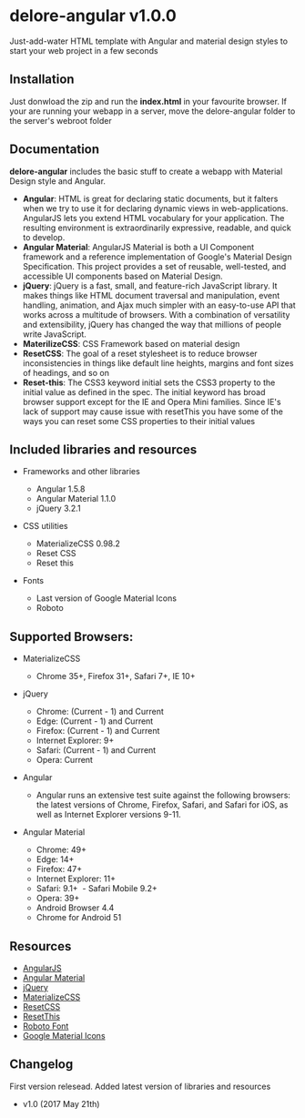 # delore-angular v1.0.0
Just-add-water HTML template with Angular and material design styles to start your web project in a few seconds

## Installation
Just donwload the zip and run the **index.html** in your favourite browser. If your are running your webapp in a server, move the delore-angular folder to the server's webroot folder

## Documentation
**delore-angular** includes the basic stuff to create a webapp with Material Design style and Angular.
- **Angular**: HTML is great for declaring static documents, but it falters when we try to use it for declaring dynamic views in web-applications. AngularJS lets you extend HTML vocabulary for your application. The resulting environment is extraordinarily expressive, readable, and quick to develop.
- **Angular Material**: AngularJS Material is both a UI Component framework and a reference implementation of Google's Material Design Specification. This project provides a set of reusable, well-tested, and accessible UI components based on Material Design.
- **jQuery**: jQuery is a fast, small, and feature-rich JavaScript library. It makes things like HTML document traversal and manipulation, event handling, animation, and Ajax much simpler with an easy-to-use API that works across a multitude of browsers. With a combination of versatility and extensibility, jQuery has changed the way that millions of people write JavaScript.
- **MaterilizeCSS**: CSS Framework based on material design
- **ResetCSS**: The goal of a reset stylesheet is to reduce browser inconsistencies in things like default line heights, margins and font sizes of headings, and so on
- **Reset-this**: The CSS3 keyword initial sets the CSS3 property to the initial value as defined in the spec. The initial keyword has broad browser support except for the IE and Opera Mini families.
Since IE's lack of support may cause issue with resetThis you have some of the ways you can reset some CSS properties to their initial values

## Included libraries and resources
- Frameworks and other libraries
  - Angular 1.5.8
  - Angular Material 1.1.0
  - jQuery 3.2.1
  
- CSS utilities
  - MaterializeCSS 0.98.2
  - Reset CSS
  - Reset this

- Fonts
  - Last version of Google Material Icons
  - Roboto
  
## Supported Browsers:
- MaterializeCSS
  - Chrome 35+, Firefox 31+, Safari 7+, IE 10+

- jQuery
  - Chrome: (Current - 1) and Current
  - Edge: (Current - 1) and Current
  - Firefox: (Current - 1) and Current
  - Internet Explorer: 9+
  - Safari: (Current - 1) and Current
  - Opera: Current
  
- Angular
  - Angular runs an extensive test suite against the following browsers: the latest versions of Chrome, Firefox, Safari, and Safari for iOS, as well as Internet Explorer versions 9-11.

- Angular Material
  - Chrome: 49+
  - Edge: 14+
  - Firefox: 47+
  - Internet Explorer: 11+
  - Safari: 9.1+
  - Safari Mobile 9.2+
  - Opera: 39+
  - Android Browser 4.4
  - Chrome for Android 51
  
## Resources
- [AngularJS](https://angularjs.org/)
- [Angular Material](https://material.angularjs.org/latest/)
- [jQuery](https://jquery.com/)
- [MaterializeCSS](http://materializecss.com/)
- [ResetCSS](http://html5doctor.com/html-5-reset-stylesheet/)
- [ResetThis](http://stackoverflow.com/questions/15901030/reset-remove-css-styles-for-element-only)
- [Roboto Font](https://fonts.google.com/specimen/RobotoTg)
- [Google Material Icons](https://material.io/icons/)

## Changelog
First version relesead. Added latest version of libraries and resources

- v1.0 (2017 May 21th)


